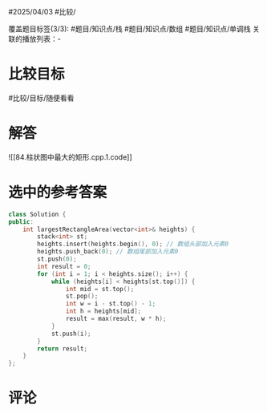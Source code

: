 #2025/04/03 #比较/

覆盖题目标签(3/3):  #题目/知识点/栈 #题目/知识点/数组 #题目/知识点/单调栈
关联的播放列表：-

# 比较目标

#比较/目标/随便看看 

# 解答

![[84.柱状图中最大的矩形.cpp.1.code]]

# 选中的参考答案

```cpp
class Solution {
public:
    int largestRectangleArea(vector<int>& heights) {
        stack<int> st;
        heights.insert(heights.begin(), 0); // 数组头部加入元素0
        heights.push_back(0); // 数组尾部加入元素0
        st.push(0);
        int result = 0;
        for (int i = 1; i < heights.size(); i++) {
            while (heights[i] < heights[st.top()]) {
                int mid = st.top();
                st.pop();
                int w = i - st.top() - 1;
                int h = heights[mid];
                result = max(result, w * h);
            }
            st.push(i);
        }
        return result;
    }
};
```

# 评论
